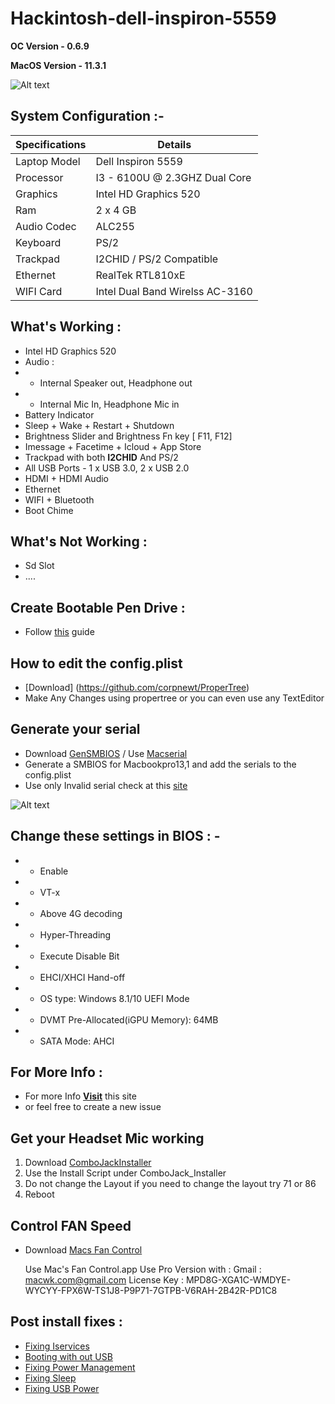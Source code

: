 # Hackintosh-dell-inspiron-5559

**OC Version - 0.6.9**

**MacOS Version - 11.3.1**


![Alt text](https://github.com/Bhavinjain260/Hackintosh-dell-5559-opencore/blob/main/Screenshots/Screenshot%202021-05-11%20at%202.38.58%20PM.png?raw=true)


## System Configuration :-
Specifications | Details
-------------- | -------------
Laptop Model | Dell Inspiron 5559
Processor | I3 - 6100U @ 2.3GHZ Dual Core
Graphics | Intel HD Graphics 520
Ram | 2 x 4 GB
Audio Codec | ALC255
Keyboard | PS/2
Trackpad | I2CHID / PS/2 Compatible
Ethernet | RealTek RTL810xE
WIFI Card | Intel Dual Band Wirelss AC-3160

## What's Working :
- Intel HD Graphics 520 
- Audio : 
-   - Internal Speaker out, Headphone out
-   - Internal Mic In, Headphone Mic in 
- Battery Indicator
- Sleep + Wake + Restart + Shutdown
- Brightness Slider and Brightness Fn key [ F11, F12]
- Imessage + Facetime + Icloud + App Store
- Trackpad with both **I2CHID** And PS/2
- All USB Ports - 1 x USB 3.0, 2 x USB 2.0
- HDMI + HDMI Audio
- Ethernet
- WIFI + Bluetooth
- Boot Chime

## What's Not Working :

- Sd Slot
- ....


## Create Bootable Pen Drive :
- Follow [this](https://dortania.github.io/OpenCore-Install-Guide/installer-guide/) guide 

## How to edit the config.plist
- [Download] (https://github.com/corpnewt/ProperTree)
- Make Any Changes using propertree or you can even use any TextEditor


## Generate your serial
- Download [GenSMBIOS](https://github.com/corpnewt/GenSMBIOS) / Use [Macserial](https://github.com/acidanthera/OpenCorePkg/releases) 
- Generate a SMBIOS for Macbookpro13,1 and add the serials to the config.plist
- Use only Invalid serial check at this [site](https://checkcoverage.apple.com/in/en/)


![Alt text](https://github.com/Bhavinjain260/Hackintosh-dell-5559-opencore/blob/main/Screenshots/Screenshot%202021-05-11%20at%2011.20.03%20AM.png?raw=true)



## Change these settings in BIOS : -
- - Enable
- - VT-x
- - Above 4G decoding
- - Hyper-Threading
- - Execute Disable Bit
- - EHCI/XHCI Hand-off
- - OS type: Windows 8.1/10 UEFI Mode
- - DVMT Pre-Allocated(iGPU Memory): 64MB
- - SATA Mode: AHCI

## For More Info :
- For more Info [**Visit**](https://dortania.github.io/OpenCore-Install-Guide/config-laptop.plist/skylake.html#starting-point) this site
- or feel free to create a new issue

## Get your Headset Mic working

1. Download [ComboJackInstaller ](https://github.com/hackintosh-stuff/ComboJack)
2. Use the Install Script under ComboJack_Installer
3. Do not change the Layout if you need to change the layout try 71 or 86
4. Reboot

## Control FAN Speed

- Download [Macs Fan Control](https://crystalidea.com/macs-fan-control?ref=macupdate)

    Use Mac's Fan Control.app
    Use Pro Version with :
      Gmail : macwk.com@gmail.com
      License Key : MPD8G-XGA1C-WMDYE-WYCYY-FPX6W-TS1J8-P9P71-7GTPB-V6RAH-2B42R-PD1C8

## Post install fixes : 
- [Fixing Iservices](https://dortania.github.io/OpenCore-Post-Install/universal/iservices.html)
- [Booting with out USB](https://dortania.github.io/OpenCore-Post-Install/universal/oc2hdd.html)
- [Fixing Power Management](https://dortania.github.io/OpenCore-Post-Install/universal/pm.html)
- [Fixing Sleep](https://dortania.github.io/OpenCore-Post-Install/universal/sleep.html)
- [Fixing USB Power](https://dortania.github.io/OpenCore-Post-Install/usb/)
